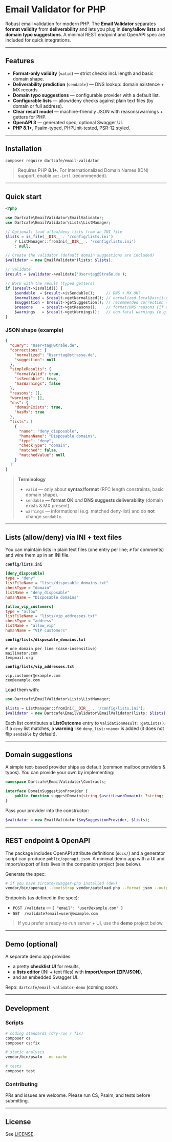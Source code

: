 # Email Validator for PHP

Robust email validation for modern PHP.
The **Email Validator** separates **format validity** from **deliverability** and lets you plug in **deny/allow lists** and **domain typo suggestions**. A minimal REST endpoint and OpenAPI spec are included for quick integrations.

---

## Features

- **Format-only validity** (`valid`) — strict checks incl. length and basic domain shape.
- **Deliverability prediction** (`sendable`) — DNS lookup: domain existence + MX records.
- **Domain typo suggestions** — configurable provider with a default list.
- **Configurable lists** — allow/deny checks against plain text files (by domain or full address).
- **Clear result model** — machine-friendly JSON with reasons/warnings + getters for PHP.
- **OpenAPI 3** — generated spec; optional Swagger UI.
- **PHP 8.1+**, Psalm-typed, PHPUnit-tested, PSR-12 styled.

---

## Installation

```bash
composer require dartcafe/email-validator
```

> Requires PHP **8.1+**. For Internationalized Domain Names (IDN) support, enable `ext-intl` (recommended).

---

## Quick start

```php
<?php

use Dartcafe\EmailValidator\EmailValidator;
use Dartcafe\EmailValidator\Lists\ListManager;

// Optional: load allow/deny lists from an INI file
$lists = is_file(__DIR__ . '/config/lists.ini')
    ? ListManager::fromIni(__DIR__ . '/config/lists.ini')
    : null;

// Create the validator (default domain suggestions are included)
$validator = new EmailValidator(lists: $lists);

// Validate
$result = $validator->validate('User+tag@Straße.de');

// Work with the result (typed getters)
if ($result->isValid()) {
    $sendable  = $result->isSendable();     // DNS + MX OK?
    $normalized = $result->getNormalized(); // normalized local@ascii-domain (lowercased domain)
    $suggestion = $result->getSuggestion(); // recommended correction (if any)
    $reasons    = $result->getReasons();    // format/DNS reasons (if any)
    $warnings   = $result->getWarnings();   // non-fatal warnings (e.g. deny-list hits)
}
```

### JSON shape (example)
```json
{
  "query": "User+tag@Straße.de",
  "corrections": {
    "normalized": "User+tag@strasse.de",
    "suggestion": null
  },
  "simpleResults": {
    "formatValid": true,
    "isSendable": true,
    "hasWarnings": false
  },
  "reasons": [],
  "warnings": [],
  "dns": {
    "domainExists": true,
    "hasMx": true
  },
  "lists": [
    {
      "name": "deny_disposable",
      "humanName": "Disposable domains",
      "type": "deny",
      "checkType": "domain",
      "matched": false,
      "matchedValue": null
    }
  ]
}
```

> **Terminology**
> - `valid` — only about **syntax/format** (RFC length constraints, basic domain shape).
> - `sendable` — **format OK** *and* **DNS suggests deliverability** (domain exists & MX present).
> - `warnings` — informational (e.g. matched deny-list) and do **not** change `sendable`.

---

## Lists (allow/deny) via INI + text files

You can maintain lists in plain text files (one entry per line; `#` for comments) and wire them up in an INI file.

**`config/lists.ini`**
```ini
[deny_disposable]
type = "deny"
listFileName = "lists/disposable_domains.txt"
checkType = "domain"
listName = "deny_disposable"
humanName = "Disposable domains"

[allow_vip_customers]
type = "allow"
listFileName = "lists/vip_addresses.txt"
checkType = "address"
listName = "allow_vip"
humanName = "VIP customers"
```

**`config/lists/disposable_domains.txt`**
```
# one domain per line (case-insensitive)
mailinator.com
tempmail.org
```

**`config/lists/vip_addresses.txt`**
```
vip.customer@example.com
ceo@example.com
```

Load them with:

```php
use Dartcafe\EmailValidator\Lists\ListManager;

$lists = ListManager::fromIni(__DIR__ . '/config/lists.ini');
$validator = new Dartcafe\EmailValidator\EmailValidator(lists: $lists);
```

Each list contributes a **ListOutcome** entry to `ValidationResult::getLists()`.
If a `deny` list matches, a **warning** like `deny_list:<name>` is added (it does not flip `sendable` by default).

---

## Domain suggestions

A simple text-based provider ships as default (common mailbox providers & typos).
You can provide your own by implementing:

```php
namespace Dartcafe\EmailValidator\Contracts;

interface DomainSuggestionProvider {
    public function suggestDomain(string $asciiLowerDomain): ?string;
}
```

Pass your provider into the constructor:

```php
$validator = new EmailValidator($mySuggestionProvider, $lists);
```

---

## REST endpoint & OpenAPI

The package includes OpenAPI attribute definitions (`docs/`) and a generator script can produce `public/openapi.json`.
A minimal demo app with a UI and import/export of lists lives in the companion project (see below).

Generate the spec:

```bash
# if you have zircote/swagger-php installed (dev)
vendor/bin/openapi --bootstrap vendor/autoload.php --format json --output public/openapi.json docs
```

Endpoints (as defined in the spec):
- `POST /validate` — `{ "email": "user@example.com" }`
- `GET  /validate?email=user@example.com`

> If you prefer a ready-to-run server + UI, use the **demo** project below.

---

## Demo (optional)

A separate demo app provides:
- a pretty **checklist UI** for results,
- a **lists editor** (INI + text files) with **import/export (ZIP/JSON)**,
- and an embedded Swagger UI.

Repo: `dartcafe/email-validator-demo` (coming soon).

---

## Development

### Scripts
```bash
# coding standards (dry-run / fix)
composer cs
composer cs:fix

# static analysis
vendor/bin/psalm --no-cache

# tests
composer test
```

### Contributing
PRs and issues are welcome. Please run CS, Psalm, and tests before submitting.

---

## License

See [LICENSE](./LICENSE).
